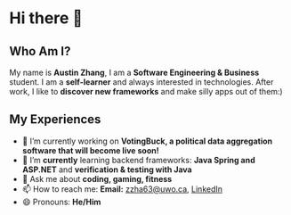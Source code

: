 # Hi there 👋



## Who Am I?
<!-- **Austin6868/Austin6868** is a ✨ _special_ ✨ repository because its `README.md` (this file) appears on your GitHub profile. -->

<!-- Here are some ideas to get you started: -->

My name is **Austin Zhang**, I am a **Software Engineering & Business** student. I am a **self-learner** and always interested in technologies. After work, I like to **discover new frameworks** and make silly apps out of them:)

## My Experiences
- 🔭 I’m currently working on **VotingBuck, a political data aggregation software that will become live soon!**
- 🌱 I’m **currently** learning backend frameworks: **Java Spring and ASP.NET** and **verification & testing with Java**
- 💬 Ask me about **coding, gaming, fitness**
- 📫 How to reach me: **Email:** zzha63@uwo.ca, [LinkedIn](https://www.linkedin.com/in/austinzhangsite/)
- 😄 Pronouns: **He/Him**
